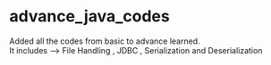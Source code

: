 # advance_java_codes
Added all the codes from basic to advance learned.<br>
It includes -->  File Handling , JDBC , Serialization and Deserialization
